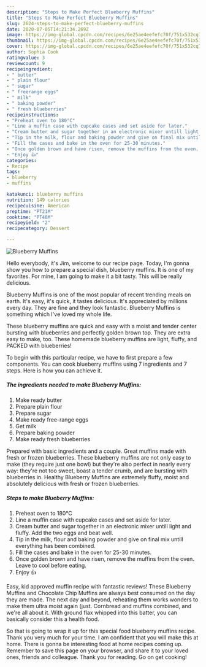 ```yaml
---
description: "Steps to Make Perfect Blueberry Muffins"
title: "Steps to Make Perfect Blueberry Muffins"
slug: 2624-steps-to-make-perfect-blueberry-muffins
date: 2020-07-05T14:21:34.269Z
image: https://img-global.cpcdn.com/recipes/6e25ae4eefefc70f/751x532cq70/blueberry-muffins-recipe-main-photo.jpg
thumbnail: https://img-global.cpcdn.com/recipes/6e25ae4eefefc70f/751x532cq70/blueberry-muffins-recipe-main-photo.jpg
cover: https://img-global.cpcdn.com/recipes/6e25ae4eefefc70f/751x532cq70/blueberry-muffins-recipe-main-photo.jpg
author: Sophia Cook
ratingvalue: 3
reviewcount: 9
recipeingredient:
- " butter"
- " plain flour"
- " sugar"
- " freerange eggs"
- " milk"
- " baking powder"
- " fresh blueberries"
recipeinstructions:
- "Preheat oven to 180°C"
- "Line a muffin case with cupcake cases and set aside for later."
- "Cream butter and sugar together in an electronic mixer untill light and fluffy. Add the two eggs and beat well."
- "Tip in the milk, flour and baking powder and give on final mix untill everything has been combined."
- "Fill the cases and bake in the oven for 25-30 minutes."
- "Once golden brown and have risen, remove the muffins from the oven. Leave to cool before eating."
- "Enjoy 👍"
categories:
- Recipe
tags:
- blueberry
- muffins

katakunci: blueberry muffins 
nutrition: 149 calories
recipecuisine: American
preptime: "PT21M"
cooktime: "PT48M"
recipeyield: "2"
recipecategory: Dessert

---
```



![Blueberry Muffins](https://img-global.cpcdn.com/recipes/6e25ae4eefefc70f/751x532cq70/blueberry-muffins-recipe-main-photo.jpg)

Hello everybody, it's Jim, welcome to our recipe page. Today, I'm gonna show you how to prepare a special dish, blueberry muffins. It is one of my favorites. For mine, I am going to make it a bit tasty. This will be really delicious.

Blueberry Muffins is one of the most popular of recent trending meals on earth. It's easy, it's quick, it tastes delicious. It's appreciated by millions every day. They are fine and they look fantastic. Blueberry Muffins is something which I've loved my whole life.

These blueberry muffins are quick and easy with a moist and tender center bursting with blueberries and perfectly golden brown top. They are extra easy to make, too. These homemade blueberry muffins are light, fluffy, and PACKED with blueberries!


To begin with this particular recipe, we have to first prepare a few components. You can cook blueberry muffins using 7 ingredients and 7 steps. Here is how you can achieve it.

<!--inarticleads1-->

##### The ingredients needed to make Blueberry Muffins:

1. Make ready  butter
1. Prepare  plain flour
1. Prepare  sugar
1. Make ready  free-range eggs
1. Get  milk
1. Prepare  baking powder
1. Make ready  fresh blueberries


Prepared with basic ingredients and a couple. Great muffins made with fresh or frozen blueberries. These blueberry muffins are not only easy to make (they require just one bowl) but they&#39;re also perfect in nearly every way: they&#39;re not too sweet, boast a tender crumb, and are bursting with blueberries in. Healthy Blueberry Muffins are extremely fluffy, moist and absolutely delicious with fresh or frozen blueberries. 

<!--inarticleads2-->

##### Steps to make Blueberry Muffins:

1. Preheat oven to 180°C
1. Line a muffin case with cupcake cases and set aside for later.
1. Cream butter and sugar together in an electronic mixer untill light and fluffy. Add the two eggs and beat well.
1. Tip in the milk, flour and baking powder and give on final mix untill everything has been combined.
1. Fill the cases and bake in the oven for 25-30 minutes.
1. Once golden brown and have risen, remove the muffins from the oven. Leave to cool before eating.
1. Enjoy 👍


Easy, kid approved muffin recipe with fantastic reviews! These Blueberry Muffins and Chocolate Chip Muffins are always best consumed on the day they are made. The next day and beyond, reheating them works wonders to make them ultra moist again (just. Cornbread and muffins combined, and we&#39;re all about it. With ground flax whipped into this batter, you can basically consider this a health food. 

So that is going to wrap it up for this special food blueberry muffins recipe. Thank you very much for your time. I am confident that you will make this at home. There is gonna be interesting food at home recipes coming up. Remember to save this page on your browser, and share it to your loved ones, friends and colleague. Thank you for reading. Go on get cooking!
